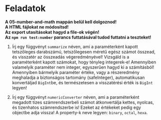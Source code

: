 # Feladatok
**A 05-number-and-math mappán belül kell dolgoznod!**  
**A HTML fájlokat ne módosítsd!**   
**Az export utasításokat hagyd a file-ok végén!**  
**Az `npm run test:number` parancs futtatásával tudod futtatni a teszteket!**  

1. Írj egy függvényt `summarize` néven, ami a paraméterként kapott tetszőleges darabszámú, tetszőlegesen méretű egész számot összead, és  visszatér az összeadás végeredményével! Vizsgáld is a paraméterként kapott számokat, hogy tényleg integerek-e!
Amennyiben valamelyik paraméter nem integer, egyszerűen hagyd ki a számításból!  
Amennyiben bármelyik paraméter értéke, vagy a részeredmény meghaladja a biztonságos tartomány (safeInteger), automatikusan konvertáljad `BigInt`be, és természetesen a visszatérési érték is `BigInt` legyen!

1. Írj egy függvényt `numericConverter` néven, ami a paraméterként megadott tízes számrendszerbeli számot átkonvertálja kettes, nyolcas, és tizenhatos számrendszerbe is! Ezeket az értékeket pedig egy objectbe adja vissza! A property-k neve legyen: `binary`, `octal`, `hexa`.